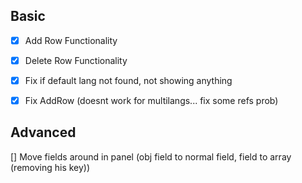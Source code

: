 ## Basic
- [x] Add Row Functionality
- [x] Delete Row Functionality
- [x] Fix if default lang not found, not showing anything
- [x] Fix AddRow (doesnt work for multilangs... fix some refs prob)


## Advanced
[] Move fields around in panel (obj field to normal field, field to array (removing his key))